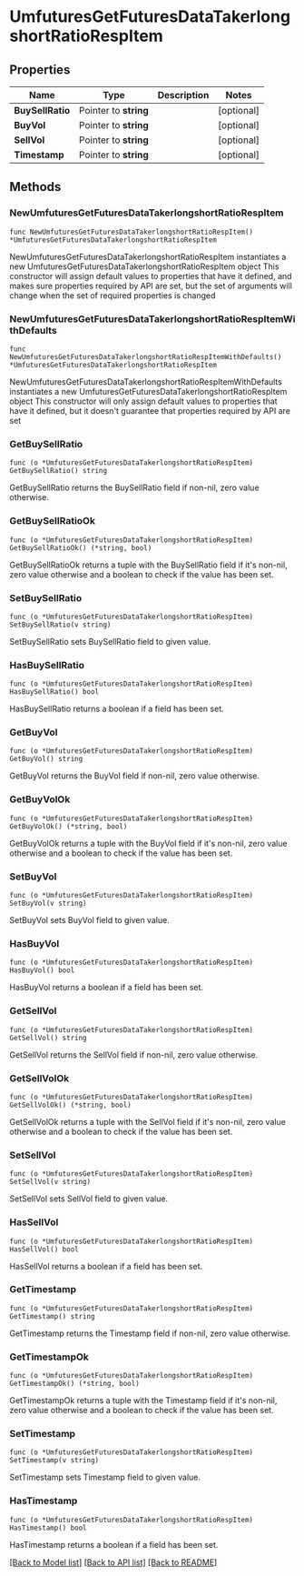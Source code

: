 # UmfuturesGetFuturesDataTakerlongshortRatioRespItem

## Properties

Name | Type | Description | Notes
------------ | ------------- | ------------- | -------------
**BuySellRatio** | Pointer to **string** |  | [optional] 
**BuyVol** | Pointer to **string** |  | [optional] 
**SellVol** | Pointer to **string** |  | [optional] 
**Timestamp** | Pointer to **string** |  | [optional] 

## Methods

### NewUmfuturesGetFuturesDataTakerlongshortRatioRespItem

`func NewUmfuturesGetFuturesDataTakerlongshortRatioRespItem() *UmfuturesGetFuturesDataTakerlongshortRatioRespItem`

NewUmfuturesGetFuturesDataTakerlongshortRatioRespItem instantiates a new UmfuturesGetFuturesDataTakerlongshortRatioRespItem object
This constructor will assign default values to properties that have it defined,
and makes sure properties required by API are set, but the set of arguments
will change when the set of required properties is changed

### NewUmfuturesGetFuturesDataTakerlongshortRatioRespItemWithDefaults

`func NewUmfuturesGetFuturesDataTakerlongshortRatioRespItemWithDefaults() *UmfuturesGetFuturesDataTakerlongshortRatioRespItem`

NewUmfuturesGetFuturesDataTakerlongshortRatioRespItemWithDefaults instantiates a new UmfuturesGetFuturesDataTakerlongshortRatioRespItem object
This constructor will only assign default values to properties that have it defined,
but it doesn't guarantee that properties required by API are set

### GetBuySellRatio

`func (o *UmfuturesGetFuturesDataTakerlongshortRatioRespItem) GetBuySellRatio() string`

GetBuySellRatio returns the BuySellRatio field if non-nil, zero value otherwise.

### GetBuySellRatioOk

`func (o *UmfuturesGetFuturesDataTakerlongshortRatioRespItem) GetBuySellRatioOk() (*string, bool)`

GetBuySellRatioOk returns a tuple with the BuySellRatio field if it's non-nil, zero value otherwise
and a boolean to check if the value has been set.

### SetBuySellRatio

`func (o *UmfuturesGetFuturesDataTakerlongshortRatioRespItem) SetBuySellRatio(v string)`

SetBuySellRatio sets BuySellRatio field to given value.

### HasBuySellRatio

`func (o *UmfuturesGetFuturesDataTakerlongshortRatioRespItem) HasBuySellRatio() bool`

HasBuySellRatio returns a boolean if a field has been set.

### GetBuyVol

`func (o *UmfuturesGetFuturesDataTakerlongshortRatioRespItem) GetBuyVol() string`

GetBuyVol returns the BuyVol field if non-nil, zero value otherwise.

### GetBuyVolOk

`func (o *UmfuturesGetFuturesDataTakerlongshortRatioRespItem) GetBuyVolOk() (*string, bool)`

GetBuyVolOk returns a tuple with the BuyVol field if it's non-nil, zero value otherwise
and a boolean to check if the value has been set.

### SetBuyVol

`func (o *UmfuturesGetFuturesDataTakerlongshortRatioRespItem) SetBuyVol(v string)`

SetBuyVol sets BuyVol field to given value.

### HasBuyVol

`func (o *UmfuturesGetFuturesDataTakerlongshortRatioRespItem) HasBuyVol() bool`

HasBuyVol returns a boolean if a field has been set.

### GetSellVol

`func (o *UmfuturesGetFuturesDataTakerlongshortRatioRespItem) GetSellVol() string`

GetSellVol returns the SellVol field if non-nil, zero value otherwise.

### GetSellVolOk

`func (o *UmfuturesGetFuturesDataTakerlongshortRatioRespItem) GetSellVolOk() (*string, bool)`

GetSellVolOk returns a tuple with the SellVol field if it's non-nil, zero value otherwise
and a boolean to check if the value has been set.

### SetSellVol

`func (o *UmfuturesGetFuturesDataTakerlongshortRatioRespItem) SetSellVol(v string)`

SetSellVol sets SellVol field to given value.

### HasSellVol

`func (o *UmfuturesGetFuturesDataTakerlongshortRatioRespItem) HasSellVol() bool`

HasSellVol returns a boolean if a field has been set.

### GetTimestamp

`func (o *UmfuturesGetFuturesDataTakerlongshortRatioRespItem) GetTimestamp() string`

GetTimestamp returns the Timestamp field if non-nil, zero value otherwise.

### GetTimestampOk

`func (o *UmfuturesGetFuturesDataTakerlongshortRatioRespItem) GetTimestampOk() (*string, bool)`

GetTimestampOk returns a tuple with the Timestamp field if it's non-nil, zero value otherwise
and a boolean to check if the value has been set.

### SetTimestamp

`func (o *UmfuturesGetFuturesDataTakerlongshortRatioRespItem) SetTimestamp(v string)`

SetTimestamp sets Timestamp field to given value.

### HasTimestamp

`func (o *UmfuturesGetFuturesDataTakerlongshortRatioRespItem) HasTimestamp() bool`

HasTimestamp returns a boolean if a field has been set.


[[Back to Model list]](../README.md#documentation-for-models) [[Back to API list]](../README.md#documentation-for-api-endpoints) [[Back to README]](../README.md)


